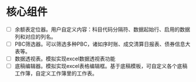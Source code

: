 # 核心组件
- [ ] 余额表定位器。用户自定义内容：科目代码分隔符、数据起始行、启用的数据列和对应的列名。
- [ ] PBC筛选器。可以筛选多种PBC，诸如序时账、成交清算日报表、债券信息大表等。
- [ ] 数据透视表。模拟实现excel数据透视表功能
- [ ] 底稿编辑器。模拟实现excel表格编辑框。基于底稿模板，可自定义各个底稿工作簿，自定义工作簿里的工作表。